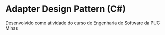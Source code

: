 # Adapter Design Pattern (C#)
Desenvolvido como atividade do curso de Engenharia de Software da PUC Minas
